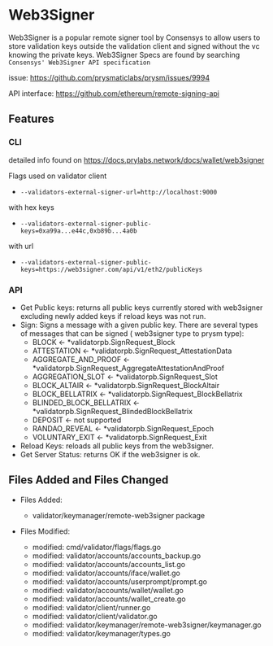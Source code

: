 # Web3Signer

Web3Signer is a popular remote signer tool by Consensys to allow users to store validation keys outside the validation
client and signed without the vc knowing the private keys. Web3Signer Specs are found by
searching `Consensys' Web3Signer API specification`

issue: https://github.com/prysmaticlabs/prysm/issues/9994

API interface: https://github.com/ethereum/remote-signing-api

## Features

### CLI

detailed info found on https://docs.prylabs.network/docs/wallet/web3signer

Flags used on validator client
- `--validators-external-signer-url=http://localhost:9000`

with hex keys
- `--validators-external-signer-public-keys=0xa99a...e44c,0xb89b...4a0b`

with url
- `--validators-external-signer-public-keys=https://web3signer.com/api/v1/eth2/publicKeys`

### API

- Get Public keys: returns all public keys currently stored with web3signer excluding newly added keys if reload keys
  was not run.
- Sign: Signs a message with a given public key. There are several types of messages that can be signed ( web3signer
  type to prysm type):
    - BLOCK <- *validatorpb.SignRequest_Block
    - ATTESTATION <- *validatorpb.SignRequest_AttestationData
    - AGGREGATE_AND_PROOF <- *validatorpb.SignRequest_AggregateAttestationAndProof
    - AGGREGATION_SLOT <- *validatorpb.SignRequest_Slot
    - BLOCK_ALTAIR <- *validatorpb.SignRequest_BlockAltair
    - BLOCK_BELLATRIX <- *validatorpb.SignRequest_BlockBellatrix
    - BLINDED_BLOCK_BELLATRIX <- *validatorpb.SignRequest_BlindedBlockBellatrix
    - DEPOSIT <- not supported
    - RANDAO_REVEAL <- *validatorpb.SignRequest_Epoch
    - VOLUNTARY_EXIT <- *validatorpb.SignRequest_Exit
- Reload Keys: reloads all public keys from the web3signer.
- Get Server Status: returns OK if the web3signer is ok.

## Files Added and Files Changed

- Files Added:
    - validator/keymanager/remote-web3signer package

- Files Modified:
    - modified:   cmd/validator/flags/flags.go
    - modified:   validator/accounts/accounts_backup.go
    - modified:   validator/accounts/accounts_list.go
    - modified:   validator/accounts/iface/wallet.go
    - modified:   validator/accounts/userprompt/prompt.go
    - modified:   validator/accounts/wallet/wallet.go
    - modified:   validator/accounts/wallet_create.go
    - modified:   validator/client/runner.go
    - modified:   validator/client/validator.go
    - modified:   validator/keymanager/remote-web3signer/keymanager.go
    - modified:   validator/keymanager/types.go
